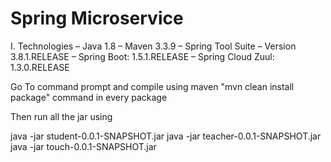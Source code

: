 # Spring Microservice

I. Technologies
– Java 1.8
– Maven 3.3.9
– Spring Tool Suite – Version 3.8.1.RELEASE
– Spring Boot: 1.5.1.RELEASE
– Spring Cloud Zuul: 1.3.0.RELEASE

Go To command prompt and compile using maven
"mvn clean install package" command in every package

Then run all the jar using 

java -jar student-0.0.1-SNAPSHOT.jar
java -jar teacher-0.0.1-SNAPSHOT.jar
java -jar touch-0.0.1-SNAPSHOT.jar
